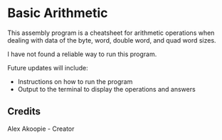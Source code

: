 # Basic Arithmetic

This assembly program is a cheatsheet for arithmetic operations when dealing with data of the byte, word, double word, and quad word sizes.

I have not found a reliable way to run this program.

Future updates will include:
* Instructions on how to run the program
* Output to the terminal to display the operations and answers

## Credits

Alex Akoopie - Creator